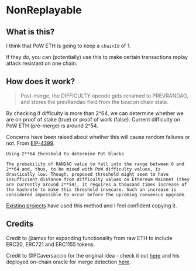 # NonReplayable

## What is this?

I think that PoW ETH is going to keep a `chainId` of 1.

If they do, you can (potentially) use this to make certain transactions replay attack resistant on one chain.

## How does it work?

> Post-merge, the DIFFICULTY opcode gets renamed to PREVRANDAO, and stores the prevRandao field from the beacon chain state.

By checking if difficulty is more than 2^64, we can determine whether we are on proof of stake (true) or proof of work (false). Current difficulty on PoW ETH (pre-merge) is around 2^54.

Concerns have been raised about whether this will cause random failures or not. From [EIP-4399](https://eips.ethereum.org/EIPS/eip-4399#definitions).

```
Using 2**64 threshold to determine PoS blocks

The probability of RANDAO value to fall into the range between 0 and 2**64 and, thus, to be mixed with PoW difficulty values, is drastically low. Though, proposed threshold might seem to have insufficient distance from difficulty values on Ethereum Mainnet (they are currently around 2**54), it requires a thousand times increase of the hashrate to make this threshold insecure. Such an increase is considered impossible to occur before the upcoming consensus upgrade.
```

[Existing projects](https://gist.github.com/m1guelpf/6d09b85d70a1dfd00d394b2acf789eeb) have used this method and I feel confident copying it.

## Credits

Credit to @amxx for expanding functionality from raw ETH to include ERC20, ERC721 and ERC1155 tokens. 

Credit to @PCaversaccio for the original idea - check it out [here](https://gist.github.com/pcaversaccio/87b4666b2131ad950bf9ee97573447be) and his deployed on-chain oracle for merge detection [here](https://etherscan.io/address/0x17fef0d05ffed818af08ae00bec06b65c4319618).